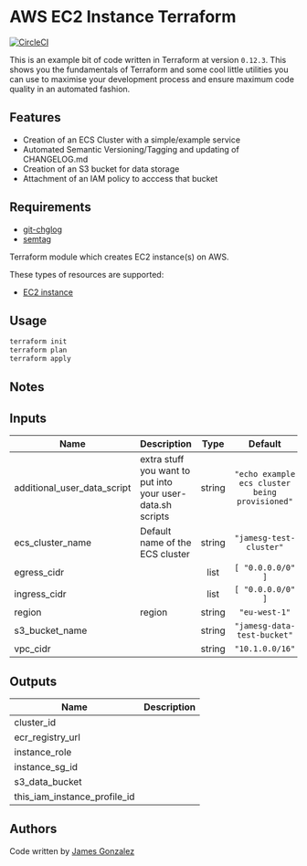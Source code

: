 # AWS EC2 Instance Terraform

[![CircleCI](https://circleci.com/gh/cultavix/aws-ecs-cluster-example-terraform/tree/master.svg?style=svg)](https://circleci.com/gh/cultavix/aws-ecs-cluster-example-terraform/tree/master)

This is an example bit of code written in Terraform at version `0.12.3`. This shows you the fundamentals of Terraform and some cool little utilities you can use to maximise your development process and ensure maximum code quality in an automated fashion.

## Features
* Creation of an ECS Cluster with a simple/example service
* Automated Semantic Versioning/Tagging and updating of CHANGELOG.md
* Creation of an S3 bucket for data storage
* Attachment of an IAM policy to acccess that bucket


## Requirements
* [git-chglog](https://github.com/git-chglog/git-chglog)
* [semtag](https://github.com/pnikosis/semtag)

Terraform module which creates EC2 instance(s) on AWS.

These types of resources are supported:

* [EC2 instance](https://www.terraform.io/docs/providers/aws/r/instance.html)


## Usage
```bash
terraform init
terraform plan
terraform apply
```


## Notes


<!-- BEGINNING OF PRE-COMMIT-TERRAFORM DOCS HOOK -->
## Inputs

| Name | Description | Type | Default | Required |
|------|-------------|:----:|:-----:|:-----:|
| additional\_user\_data\_script | extra stuff you want to put into your user-data.sh scripts | string | `"echo example ecs cluster being provisioned"` | no |
| ecs\_cluster\_name | Default name of the ECS cluster | string | `"jamesg-test-cluster"` | no |
| egress\_cidr |  | list | `[ "0.0.0.0/0" ]` | no |
| ingress\_cidr |  | list | `[ "0.0.0.0/0" ]` | no |
| region | region | string | `"eu-west-1"` | no |
| s3\_bucket\_name |  | string | `"jamesg-data-test-bucket"` | no |
| vpc\_cidr |  | string | `"10.1.0.0/16"` | no |

## Outputs

| Name | Description |
|------|-------------|
| cluster\_id |  |
| ecr\_registry\_url |  |
| instance\_role |  |
| instance\_sg\_id |  |
| s3\_data\_bucket |  |
| this\_iam\_instance\_profile\_id |  |

<!-- END OF PRE-COMMIT-TERRAFORM DOCS HOOK -->

## Authors

Code written by [James Gonzalez](https://github.com/cultavix)

